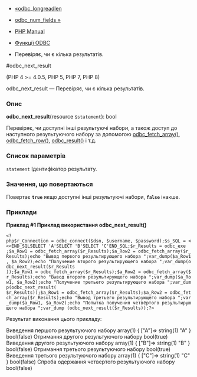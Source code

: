 - [«odbc_longreadlen](function.odbc-longreadlen.md)
- [odbc_num_fields »](function.odbc-num-fields.md)

- [PHP Manual](index.md)
- [Функції ODBC](ref.uodbc.md)
- Перевіряє, чи є кілька результатів.

#odbc_next_result

(PHP 4 \>= 4.0.5, PHP 5, PHP 7, PHP 8)

odbc_next_result — Перевіряє, чи є кілька результатів.

### Опис

**odbc_next_result**(resource `$statement`): bool

Перевіряє, чи доступні інші результуючі набори, а також
доступ до наступного результуючого набору за допомогою
[odbc_fetch_array()](function.odbc-fetch-array.md),
[odbc_fetch_row()](function.odbc-fetch-row.md),
[odbc_result()](function.odbc-result.md) і т.д.

### Список параметрів

`statement`
Ідентифікатор результату.

### Значення, що повертаються

Повертає **`true`** якщо доступні інші результуючі набори,
**`false`** інакше.

### Приклади

**Приклад #1 Приклад використання **odbc_next_result()****

` <?php$r_Connection = odbc_connect($dsn, $username, $password);$s_SQL = <<<END_SQLSELECT 'A'SELECT 'B'SELECT 'C'END_SQL;$r_Results = odbc_exe ;$a_Row1 = odbc_fetch_array($r_Results);$a_Row2 = odbc_fetch_array($r_Results);echo "Вывод первого результирующего набора ";var_dump($a_Row1, $a_Row2);echo "Получение второго результирующего набора ";var_dump(odbc_next_result($r_Results ));$a_Row1 = odbc_fetch_array($r_Results);$a_Row2 = odbc_fetch_array($r_Results);echo "Вывод второго результирующего набора ";var_dump($a_Row1, $a_Row2);echo "Получение третьего результирующего набора ";var_dump(odbc_next_result( $r_Results));$a_Row1 = odbc_fetch_array($r_Results);$a_Row2 = odbc_fetch_array($r_Results);echo "Вывод третьего результирующего набора ";var_dump($a_Row1, $a_Row2);echo "Попытка получения четвёртого результирующего набора ";var_dump (odbc_next_result($r_Results));?> `

Результат виконання цього прикладу:

Виведення першого результуючого набору array(1) {
["A"]=>
string(1) "A"
}
bool(false)
Отримання другого результуючого набору bool(true)
Виведення другого результуючого набору array(1) {
["B"]=>
string(1) "B"
}
bool(false)
Отримання третього результуючого набору bool(true)
Виведення третього результуючого набору array(1) {
["C"]=>
string(1) "C"
}
bool(false)
Спроба одержання четвертого результуючого набору bool(false)
